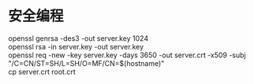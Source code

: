 安全编程
======

openssl genrsa -des3 -out server.key 1024  
openssl rsa -in server.key -out server.key  
openssl req -new -key server.key -days 3650 -out server.crt -x509 -subj "/C=CN/ST=SH/L=SH/O=MF/CN=$(hostname)"  
cp server.crt root.crt  

